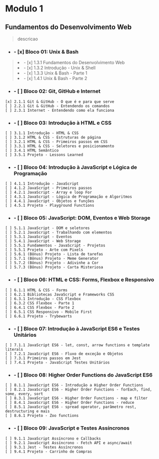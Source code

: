 # Modulo 1

## Fundamentos do Desenvolvimento Web

>descricao

### <ul><li>- [x] Bloco 01: Unix & Bash</li></ul>

><li>- [x] 1.3.1 Fundamentos do Desenvolvimento Web</li>
><li>- [x] 1.3.2 Introdução - Unix & Shell </li>
><li>- [x] 1.3.3 Unix & Bash - Parte 1 </li>
><li>- [x] 1.4.1 Unix & Bash - Parte 2 </li>

### <ul><li>- [ ] Bloco 02: Git, GitHub e Internet</li></ul>

    [x] 2.1.1 Git & GitHub - O que é e para que serve
    [ ] 2.2.1 Git & GitHub - Entendendo os comandos
    [ ] 2.3.1 Internet - Entendendo como ela funciona

### <ul><li>- [ ] Bloco 03: Introdução à HTML e CSS</li></ul>

    [ ] 3.1.1 Introdução - HTML & CSS
    [ ] 3.1.2 HTML & CSS - Estruturas de página
    [ ] 3.2.1 HTML & CSS - Primeiros passos em CSS
    [ ] 3.3.1 HTML & CSS - Seletores e posicionamento
    [ ] 3.4.1 HTML Semântico
    [ ] 3.5.1 Projeto - Lessons Learned

### <ul><li>- [ ] Bloco 04: Introdução à JavaScript e Lógica de Programação</li></ul>

    [ ] 4.1.1 Introdução - JavaScript
    [ ] 4.1.2 JavaScript - Primeiros passos
    [ ] 4.2.1 JavaScript - Array e loop For
    [ ] 4.3.1 JavaScript - Lógica de Programação e Algoritmos
    [ ] 4.4.1 JavaScript - Objetos e funções
    [ ] 4.5.1 Projeto - Playground Functions

### <ul><li>- [ ] Bloco 05: JavaScript: DOM, Eventos e Web Storage</ul></li>

    [ ] 5.1.1 JavaScript - DOM e seletores
    [ ] 5.2.1 JavaScript - Trabalhando com elementos
    [ ] 5.3.1 JavaScript - Eventos
    [ ] 5.4.1 JavaScript - Web Storage
    [ ] 5.5.1 Fundamentos - JavaScript - Projetos
    [ ] 5.5.1 Projeto - Arte com Pixels
    [ ] 5.6.1 (Bônus) Projeto - Lista de tarefas
    [ ] 5.7.1 (Bônus) Projeto - Meme Generator
    [ ] 5.7.2 (Bônus) Projeto - Adivinhe a Cor
    [ ] 5.7.3 (Bônus) Projeto - Carta Misteriosa

### <ul><li>- [ ] Bloco 06: HTML e CSS: Forms, Flexbox e Responsivo</ul></li>

    [ ] 6.1.1 HTML & CSS - Forms
    [ ] 6.2.1 Bibliotecas JavaScript e Frameworks CSS
    [ ] 6.3.1 Introdução - CSS Flexbox
    [ ] 6.3.2 CSS Flexbox - Parte 1
    [ ] 6.4.1 CSS Flexbox - Parte 2
    [ ] 6.5.1 CSS Responsivo - Mobile First
    [ ] 6.6.1 Projeto - Trybewarts

### <ul><li>- [ ] Bloco 07: Introdução à JavaScript ES6 e Testes Unitários</ul></li>

    [ ] 7.1.1 JavaScript ES6 - let, const, arrow functions e template literals
    [ ] 7.2.1 JavaScript ES6 - Fluxo de exceção e Objetos
    [ ] 7.3.1 Primeiros passos em Jest
    [ ] 7.4.1 Projeto - JavaScript Testes Unitários

### <ul><li>- [ ] Bloco 08: Higher Order Functions do JavaScript ES6</ul></li>

    [ ] 8.1.1 JavaScript ES6 - Introdução a Higher Order Functions
    [ ] 8.2.1 JavaScript ES6 - Higher Order Functions - forEach, find, some, every, sort
    [ ] 8.3.1 JavaScript ES6 - Higher Order Functions - map e filter
    [ ] 8.4.1 JavaScript ES6 - Higher Order Functions - reduce
    [ ] 8.5.1 JavaScript ES6 - spread operator, parâmetro rest, destructuring e mais
    [ ] 8.6.1 Projeto - Zoo functions

### <ul><li>- [ ] Bloco 09: JavaScript e Testes Assíncronos</ul></li>

    [ ] 9.1.1 JavaScript Assíncrono e Callbacks
    [ ] 9.2.1 JavaScript Assíncrono - Fetch API e async/await
    [ ] 9.3.1 Jest - Testes Assíncronos
    [ ] 9.4.1 Projeto - Carrinho de Compras
